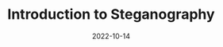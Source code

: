 ---
title: Introduction to Steganography
date: 2022-10-14
showDateUpdated: false
tags: [MonSec, steganography, forensics, C, LaTeX, TeX, Kali, Linux, YouTube]
externalUrl: https://youtu.be/oc_Ndi7p3Eg
build: {render: never}
xml: false
---